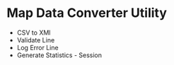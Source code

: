 # Map Data Converter Utility

- CSV to XMl
- Validate Line
- Log Error Line
- Generate Statistics - Session



<!--stackedit_data:
eyJoaXN0b3J5IjpbLTExOTUwNTk2NThdfQ==
-->